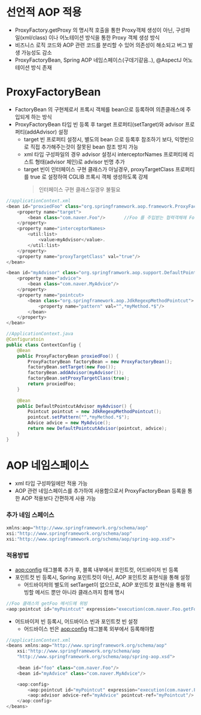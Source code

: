 # 선언적 AOP 적용
* ProxyFactory.getProxy 의 명시적 호출을 통한 Proxy객체 생성이 아닌, 구성파일(xml/class) 이나 어노테이션 방식을 통한 Proxy 객체 생성 방식
* 비즈니스 로직 코드와 AOP 관련 코드를 분리할 수 있어 의존성이 해소되고 버그 발생 가능성도 감소
* ProxyFactoryBean, Spring AOP 네임스페이스(구데기같음..), @AspectJ 어노테이션 방식 존재

# ProxyFactoryBean
* FactoryBean 의 구현체로서 프록시 객체를 bean으로 등록하여 의존클래스에 주입되게 하는 방식
* ProxyFactoryBean 타입 빈 등록 후 target 프로퍼티(setTarget)와 advisor 프로퍼티(addAdvisor) 설정
	* target 빈 프로퍼티 설정시, 별도의 bean 으로 등록후 참조하기 보다, 익명빈으로 직접 추가해주는것이 잘못된 bean 참조 방지 가능
	* xml 타입 구성파일의 경우 advisor 설정시 interceptorNames 프로퍼티에 리스트 형태(advisor 체인)로 advisor 빈명 추가
	* target 빈이 인터페이스 구현 클래스가 아닐경우, proxyTargetClass 프로퍼티를 true 로 설정하여 CGLIB 프록시 객체 생성하도록 강제
		> 인터페이스 구현 클래스일경우 불필요
```java
//applicationContext.xml
<bean id="proxiedFoo" class="org.springframework.aop.framework.ProxyFactoryBean">
	<property name="target">
		<bean class="com.naver.Foo"/>		//Foo 를 주입받는 협력객체에 Foo 프록시 객체 주입됨
	</property>
	<property name="interceptorNames>
		<util:list>
			<value>myAdvisor</value>.
		</util:list>
	</property>
	<property name="proxyTargetClass" val="true"/>
</bean>

<bean id="myAdvisor" class="org.springframwork.aop.support.DefaultPointcutAdvisor">
	<property name="advice">
		<bean class="com.naver.MyAdvice"/>
	</property>
	<property name="pointcut>
		<bean class="org.springframework.aop.JdkRegexpMethodPointcut">
			<property name="pattern" val="^,*myMethod.*$"/>
		</bean>
	</property>
</bean>

//ApplicationContext.java
@Configuratoin
public class ContextConfig {
	@Bean
	public ProxyFactoryBean proxiedFoo() {
		ProxyFactoryBean factoryBean = new ProxyFactoryBean();
		factoryBean.setTarget(new Foo());
		factoryBean.addAdvisor(myAdvisor());
		factoryBean.setProxyTargetClass(true);
		return proxiedFoo;
	}
	
	@Bean
	public DefaultPointcutAdvisor myAdvisor() {
		Pointcut pointcut = new JdkRegexpMethodPointcut();
		pointcut.setPattern("^,*myMethod.*$");
		Advice advice = new MyAdvice();
		return new DefaultPointcutAdvisor(pointcut, advice);
	}
}
```

# AOP 네임스페이스
* xml 타입 구성파일에만 적용 가능
* AOP 관련 네임스페이스를 추가하여 사용함으로서 ProxyFactoryBean 등록을 통한 AOP 적용보다 간편하게 사용 가능

### 추가 네임 스페이스
```java
xmlns:aop="http://www.springframework.org/schema/aop"
xsi:"http://www.springframework.org/schema/aop"
xsi:"http://www.springframework.org/schema/aop/spring-aop.xsd">
```

### 적용방법
* <aop:config> 태그블록 추가 후, 블록 내부에서 포인트컷, 어드바이저 빈 등록
* 포인트컷 빈 등록시, Spring 포인트컷이 아닌, AOP 포인트컷 표현식을 통해 설정
	* 어드바이저의 별도의 setTarget이 없으므로, AOP 포인트컷 표현식을 통해 위빙할 메서드 뿐만 아니라 클래스까지 함께 명시
```java
//Foo 클래스의 getFoo 메서드에 위빙
<aop:pointcut id="myPointcut" expression="execution(com.naver.Foo.getFoo(..))"/>
```
* 어드바이저 빈 등록시, 어드바이스 빈과 포인트컷 빈 설정
	* 어드바이스 빈은 <aop:config> 태그블록 외부에서 등록해야함
```java
//applicationContext.xml
<beans xmlns:aop="http://www.springframework.org/schema/aop"
	xsi:"http://www.springframework.org/schema/aop
	"http://www.springframework.org/schema/aop/spring-aop.xsd">
	
	<bean id="foo" class="com.naver.Foo"/>
	<bean id="myAdvice" class="com.naver.MyAdvice"/>

	<aop:config>
		<aop:pointcut id="myPointcut" expression="execution(com.naver.Foo.getFoo(..))"/>
		<aop:advisor advice-ref="myAdvice" pointcut-ref="myPointcut"/>
	</aop:config>
</beans>
``` 